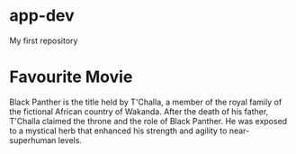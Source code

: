 # app-dev
My first repository
# Favourite Movie
Black Panther
is the title held by T'Challa, a member of the royal family of the fictional African country of Wakanda. After the death of his father, T'Challa claimed the throne and the role of Black Panther. He was exposed to a mystical herb that enhanced his strength and agility to near-superhuman levels.

